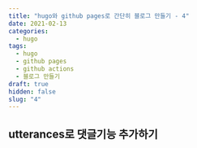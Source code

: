 ```yaml
---
title: "hugo와 github pages로 간단히 블로그 만들기 - 4"
date: 2021-02-13
categories:
  - hugo
tags:
  - hugo
  - github pages
  - github actions
  - 블로그 만들기
draft: true
hidden: false
slug: "4"
---
```


## utterances로 댓글기능 추가하기
